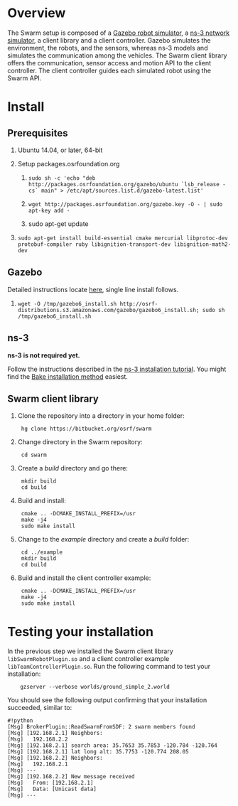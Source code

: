 # Overview

The Swarm setup is composed of a [Gazebo robot simulator](http://gazebosim.org), a [ns-3 network simulator](http://www.nsnam.org), a client library and a client controller. Gazebo simulates the environment, the robots, and the sensors, whereas ns-3 models and simulates the communication among the vehicles. The Swarm client library offers the communication, sensor access and motion API to the client controller. The client controller guides each simulated robot using the Swarm API.

# Install

## Prerequisites

1. Ubuntu 14.04, or later, 64-bit

1. Setup packages.osrfoundation.org

    1. ```sudo sh -c 'echo "deb http://packages.osrfoundation.org/gazebo/ubuntu `lsb_release -cs` main" > /etc/apt/sources.list.d/gazebo-latest.list'```

    1. `wget http://packages.osrfoundation.org/gazebo.key -O - | sudo apt-key add -`

    1. sudo apt-get update

1. `sudo apt-get install build-essential cmake mercurial libprotoc-dev protobuf-compiler ruby libignition-transport-dev libignition-math2-dev`

## Gazebo

Detailed instructions locate [here](http://gazebosim.org/tutorials?tut=install_ubuntu&ver=6.0&cat=install), single line install follows.

1. `wget -O /tmp/gazebo6_install.sh http://osrf-distributions.s3.amazonaws.com/gazebo/gazebo6_install.sh; sudo sh /tmp/gazebo6_install.sh`

## ns-3

**ns-3 is not required yet.** 

Follow the instructions described in the [ns-3 installation tutorial](https://www.nsnam.org/wiki/Installation).  You might find the [Bake installation method](https://www.nsnam.org/wiki/Installation#Installation_with_Bake) easiest.

## Swarm client library

1. Clone the repository into a directory in your home folder:

        hg clone https://bitbucket.org/osrf/swarm

1. Change directory in the Swarm repository:

        cd swarm

1. Create a *build* directory and go there:

        mkdir build
        cd build

1. Build and install:

        cmake .. -DCMAKE_INSTALL_PREFIX=/usr
        make -j4
        sudo make install

1. Change to the *example* directory and create a *build* folder:

        cd ../example
        mkdir build
        cd build

1. Build and install the client controller example:

        cmake .. -DCMAKE_INSTALL_PREFIX=/usr
        make -j4
        sudo make install

# Testing your installation

In the previous step we installed the Swarm client library `libSwarmRobotPlugin.so` and a client controller example `libTeamControllerPlugin.so`. Run the following command to test your installation:

        gzserver --verbose worlds/ground_simple_2.world

You should see the following output confirming that your installation succeeded, similar to:

```
#!python
[Msg] BrokerPlugin::ReadSwarmFromSDF: 2 swarm members found
[Msg] [192.168.2.1] Neighbors:
[Msg] 	192.168.2.2
[Msg] [192.168.2.1] search area: 35.7653 35.7853 -120.784 -120.764
[Msg] [192.168.2.1] lat long alt: 35.7753 -120.774 208.05
[Msg] [192.168.2.2] Neighbors:
[Msg] 	192.168.2.1
[Msg] ---
[Msg] [192.168.2.2] New message received
[Msg] 	From: [192.168.2.1]
[Msg] 	Data: [Unicast data]
[Msg] ---
```
